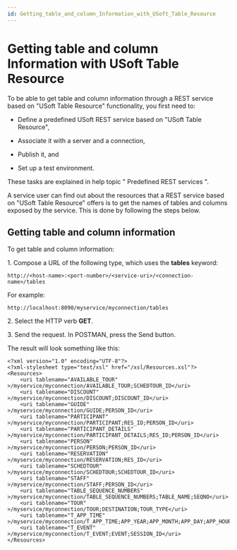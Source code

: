 ```yaml
---
id: Getting_table_and_column_Information_with_USoft_Table_Resource
---
```


# Getting table and column Information with USoft Table Resource

To be able to get table and column information through a REST service based on "USoft Table Resource" functionality, you first need to:

- Define a predefined USoft REST service based on "USoft Table Resource",

- Associate it with a server and a connection,
- Publish it, and
- Set up a test environment.  

These tasks are explained in help topic " Predefined REST services ".

A service user can find out about the resources that a REST service based on "USoft Table Resource" offers is to get the names of tables and columns exposed by the service. This is done by following the steps below.

## Getting table and column information

To get table and column information:

1. Compose a URL of the following type, which uses the **tables** keyword:

```
http://<host-name>:<port-number>/<service-uri>/<connection-name>/tables
```

For example:

```
http://localhost:8090/myservice/myconnection/tables
```

2. Select the HTTP verb **GET**.

3. Send the request. In POSTMAN, press the Send button.

The result will look something like this:

```language-xml
<?xml version="1.0" encoding="UTF-8"?>
<?xml-stylesheet type="text/xsl" href="/xsl/Resources.xsl"?>
<Resources>
    <uri tablename="AVAILABLE_TOUR" >/myservice/myconnection/AVAILABLE_TOUR;SCHEDTOUR_ID</uri>
    <uri tablename="DISCOUNT" >/myservice/myconnection/DISCOUNT;DISCOUNT_ID</uri>
    <uri tablename="GUIDE" >/myservice/myconnection/GUIDE;PERSON_ID</uri>
    <uri tablename="PARTICIPANT" >/myservice/myconnection/PARTICIPANT;RES_ID;PERSON_ID</uri>
    <uri tablename="PARTICIPANT_DETAILS" >/myservice/myconnection/PARTICIPANT_DETAILS;RES_ID;PERSON_ID</uri>
    <uri tablename="PERSON" >/myservice/myconnection/PERSON;PERSON_ID</uri>
    <uri tablename="RESERVATION" >/myservice/myconnection/RESERVATION;RES_ID</uri>
    <uri tablename="SCHEDTOUR" >/myservice/myconnection/SCHEDTOUR;SCHEDTOUR_ID</uri>
    <uri tablename="STAFF" >/myservice/myconnection/STAFF;PERSON_ID</uri>
    <uri tablename="TABLE_SEQUENCE_NUMBERS" >/myservice/myconnection/TABLE_SEQUENCE_NUMBERS;TABLE_NAME;SEQNO</uri>
    <uri tablename="TOUR" >/myservice/myconnection/TOUR;DESTINATION;TOUR_TYPE</uri>
    <uri tablename="T_APP_TIME" >/myservice/myconnection/T_APP_TIME;APP_YEAR;APP_MONTH;APP_DAY;APP_HOUR;APP_MINUTE;APP_SECOND</uri>
    <uri tablename="T_EVENT" >/myservice/myconnection/T_EVENT;EVENT;SESSION_ID</uri>
</Resources>
```